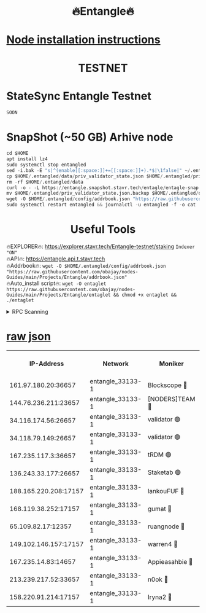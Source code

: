 <h1 align="center"> 🔥Entangle🔥</h1>

[Node installation instructions](https://github.com/obajay/nodes-Guides/tree/main/Projects/Entangle)
=

<h1 align="center"> TESTNET</h1>

# StateSync Entangle Testnet
```python
SOON
```
# SnapShot (~50 GB) Arhive node
```python
cd $HOME
apt install lz4
sudo systemctl stop entangled
sed -i.bak -E "s|^(enable[[:space:]]+=[[:space:]]+).*$|\1false|" ~/.entangled/config/config.toml
cp $HOME/.entangled/data/priv_validator_state.json $HOME/.entangled/priv_validator_state.json.backup
rm -rf $HOME/.entangled/data
curl -o - -L https://entangle.snapshot.stavr.tech/entagle/entagle-snap.tar.lz4 | lz4 -c -d - | tar -x -C $HOME/.entangled --strip-components 2
mv $HOME/.entangled/priv_validator_state.json.backup $HOME/.entangled/data/priv_validator_state.json
wget -O $HOME/.entangled/config/addrbook.json "https://raw.githubusercontent.com/obajay/nodes-Guides/main/Projects/Entangle/addrbook.json"
sudo systemctl restart entangled && journalctl -u entangled -f -o cat
```
 <h1 align="center"> Useful Tools</h1>
 
🔥EXPLORER🔥: https://explorer.stavr.tech/Entangle-testnet/staking        `Indexer "ON"` \
🔥API🔥:      https://entangle.api.t.stavr.tech \
🔥Addrbook🔥: ```wget -O $HOME/.entangled/config/addrbook.json "https://raw.githubusercontent.com/obajay/nodes-Guides/main/Projects/Entangle/addrbook.json"``` \
🔥Auto_install script🔥:  `wget -O entaglet https://raw.githubusercontent.com/obajay/nodes-Guides/main/Projects/Entangle/entaglet && chmod +x entaglet && ./entaglet`


<details>
<summary>RPC Scanning</summary>

<h2 align="center"> We scan nodes in real time every 4 hours. And we provide the final result of RPC endpoints.
We cannot influence the operation of these nodes in any way. </h2>


```python
If Voting Power is higher than 0 --> then the Node is a validator of the network and may be subject to attack and be a potential threat to the chain.
```
```python
We marked such validators with a red symbol
```

</details>

[raw json](https://rpc-check.entangt.stavr.tech/entangt/rpc-entangt-result.json)
=


<table><tr><th>IP-Address</th><th>Network</th><th>Moniker</th><th>Latest Block Height</th><th>Earliest Block Height</th><th>Catching Up</th><th>Tx Index</th><th>Voting Power</th><th>Scan Time</th></tr><tr><td>161.97.180.20:36657</td><td>entangle_33133-1</td><td>Blockscope 🔴</td><td>1884462</td><td>1</td><td>False</td><td>off</td><td>262160828007659</td><td>2024-01-27T17:13:51.660852690UTC</td></tr><tr><td>144.76.236.211:23657</td><td>entangle_33133-1</td><td>[NODERS]TEAM 🔴</td><td>1884464</td><td>1</td><td>False</td><td>off</td><td>27051443670028437</td><td>2024-01-27T17:14:03.932201676UTC</td></tr><tr><td>34.116.174.56:26657</td><td>entangle_33133-1</td><td>validator 🟢</td><td>1884465</td><td>1</td><td>False</td><td>on</td><td>0</td><td>2024-01-27T17:14:10.808423653UTC</td></tr><tr><td>34.118.79.149:26657</td><td>entangle_33133-1</td><td>validator 🟢</td><td>1884465</td><td>1</td><td>False</td><td>on</td><td>0</td><td>2024-01-27T17:14:13.589216977UTC</td></tr><tr><td>167.235.117.3:36657</td><td>entangle_33133-1</td><td>tRDM 🟢</td><td>1884465</td><td>1</td><td>False</td><td>on</td><td>0</td><td>2024-01-27T17:14:14.752087148UTC</td></tr><tr><td>136.243.33.177:26657</td><td>entangle_33133-1</td><td>Staketab 🟢</td><td>1884464</td><td>660001</td><td>False</td><td>on</td><td>0</td><td>2024-01-27T17:14:06.258949064UTC</td></tr><tr><td>188.165.220.208:17157</td><td>entangle_33133-1</td><td>lankouFUF 🔴</td><td>1884462</td><td>725001</td><td>False</td><td>on</td><td>312957857450251</td><td>2024-01-27T17:13:56.628861311UTC</td></tr><tr><td>168.119.38.252:17157</td><td>entangle_33133-1</td><td>gumat 🔴</td><td>1884462</td><td>962001</td><td>False</td><td>on</td><td>322771596871955</td><td>2024-01-27T17:13:56.343584844UTC</td></tr><tr><td>65.109.82.17:12357</td><td>entangle_33133-1</td><td>ruangnode 🔴</td><td>1884462</td><td>1312001</td><td>False</td><td>off</td><td>452689366557501</td><td>2024-01-27T17:13:52.014096313UTC</td></tr><tr><td>149.102.146.157:17157</td><td>entangle_33133-1</td><td>warren4 🔴</td><td>1884464</td><td>1436001</td><td>False</td><td>on</td><td>485135009416664</td><td>2024-01-27T17:14:03.702048438UTC</td></tr><tr><td>167.235.14.83:14657</td><td>entangle_33133-1</td><td>Appieasahbie 🔴</td><td>1884465</td><td>1716001</td><td>False</td><td>on</td><td>44123292301989996</td><td>2024-01-27T17:14:14.307104790UTC</td></tr><tr><td>213.239.217.52:33657</td><td>entangle_33133-1</td><td>n0ok 🔴</td><td>1884465</td><td>1784465</td><td>False</td><td>off</td><td>46574465718662988</td><td>2024-01-27T17:14:11.095786871UTC</td></tr><tr><td>158.220.91.214:17157</td><td>entangle_33133-1</td><td>Iryna2 🔴</td><td>1884465</td><td>1822001</td><td>False</td><td>on</td><td>299485200891098</td><td>2024-01-27T17:14:14.041575824UTC</td></tr></table>
